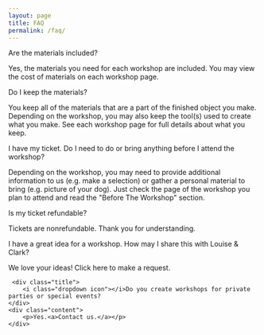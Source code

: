 ```yaml
---
layout: page
title: FAQ
permalink: /faq/
---
```


<div class="ui styled accordion">
    <div class="active title">
        <i class="dropdown icon"></i> Are the materials included?
    </div>
    <div class="active content">
        <p>Yes, the materials you need for each workshop are included. You may view the cost of materials on each workshop page. </p>
    </div>
    <div class="title">
        <i class="dropdown icon"></i> Do I keep the materials?
    </div>
    <div class="content">
        <p>You keep all of the materials that are a part of the finished object you make. Depending on the workshop, you may also keep the tool(s) used to create what you make. See each workshop page for full details about what you keep.</p>
    </div>
    <div class="title">
        <i class="dropdown icon"></i> I have my ticket. Do I need to do or bring anything before I attend the workshop?
    </div>
    <div class="content">
        <p>Depending on the workshop, you may need to provide additional information to us (e.g. make a selection) or gather a personal material to bring (e.g. picture of your dog). Just check the page of the workshop you plan to attend and read the "Before The Workshop" section.</p>
    </div>
    <div class="title">
        <i class="dropdown icon"></i> Is my ticket refundable?
    </div>
    <div class="content">
        <p>Tickets are nonrefundable. Thank you for understanding.</p>
    </div>
    <div class="title">
        <i class="dropdown icon"></i>I have a great idea for a workshop. How may I share this with Louise & Clark?
    </div>
    <div class="content">
        <p>We love your ideas! <a>Click here to make a request.</a></p>
    </div>

     <div class="title">
        <i class="dropdown icon"></i>Do you create workshops for private parties or special events?
    </div>
    <div class="content">
        <p>Yes.<a>Contact us.</a></p>
    </div>
</div>
